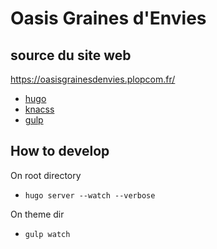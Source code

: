 # Oasis Graines d'Envies
## source du site web
https://oasisgrainesdenvies.plopcom.fr/

- [hugo](https://gohugo.io/)
- [knacss](https://www.knacss.com/)
- [gulp](https://gulpjs.com/)

## How to develop

On root directory
- `hugo server --watch --verbose`

On theme dir
- `gulp watch`
